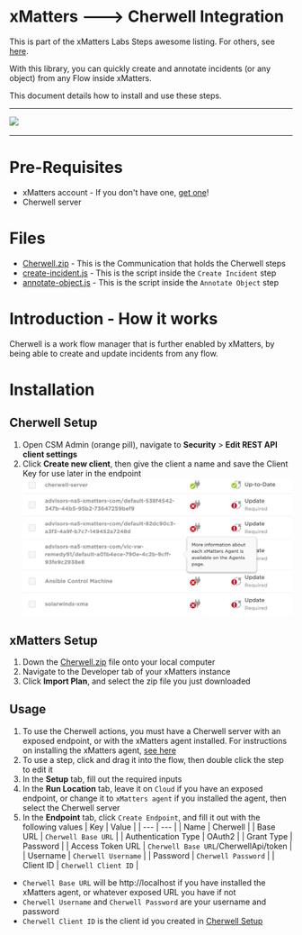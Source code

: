 # xMatters ---> Cherwell Integration
This is part of the xMatters Labs Steps awesome listing. For others, see [here](https://github.com/xmatters/xMatters-Labs-Flow-Steps).

With this library, you can quickly create and annotate incidents (or any object) from any Flow inside xMatters.

This document details how to install and use these steps. 

---------

<kbd>
<img src="https://github.com/xmatters/xMatters-Labs/raw/master/media/disclaimer.png">
</kbd>

---------
# Pre-Requisites
* xMatters account - If you don't have one, [get one](https://www.xmatters.com)! 
* Cherwell server

# Files
* [Cherwell.zip](./Cherwell.zip) - This is the Communication that holds the Cherwell steps
* [create-incident.js](./create-incident.js) - This is the script inside the `Create Incident` step
* [annotate-object.js](./annotate-object.js) - This is the script inside the `Annotate Object` step

# Introduction - How it works
Cherwell is a work flow manager that is further enabled by xMatters, by being able to create and update incidents from any flow.

# Installation

## Cherwell Setup
1. Open CSM Admin (orange pill), navigate to **Security** > **Edit REST API client settings** 
2. Click **Create new client**, then give the client a name and save the Client Key for use later in the endpoint
![create-client](./media/create-client.png)

## xMatters Setup
1. Down the [Cherwell.zip](./Cherwell.zip) file onto your local computer
2. Navigate to the Developer tab of your xMatters instance
3. Click **Import Plan**, and select the zip file you just downloaded


## Usage
1. To use the Cherwell actions, you must have a Cherwell server with an exposed endpoint, or with the xMatters agent installed. For instructions on installing the xMatters agent, [see here](https://help.xmatters.com/ondemand/xmodwelcome/xmattersagent/xmatters-agent-topic.htm)
2. To use a step, click and drag it into the flow, then double click the step to edit it
3. In the **Setup** tab, fill out the required inputs
4. In the **Run Location** tab, leave it on `Cloud` if you have an exposed endpoint, or change it to `xMatters agent` if you installed the agent, then select the Cherwell server
5. In the **Endpoint** tab, click `Create Endpoint`, and fill it out with the following values
| Key | Value |
| --- | --- |
| Name | Cherwell |
| Base URL | `Cherwell Base URL` |
| Authentication Type | OAuth2 |
| Grant Type | Password |
| Access Token URL | `Cherwell Base URL`/CherwellApi/token |
| Username | `Cherwell Username` |
| Password | `Cherwell Password` |
| Client ID | `Cherwell Client ID` |
* `Cherwell Base URL` will be http://localhost if you have installed the xMatters agent, or whatever exposed URL you have if not
* `Cherwell Username` and `Cherwell Password` are your username and password
* `Cherwell Client ID` is the client id you created in [Cherwell Setup](#cherwell-setup)
